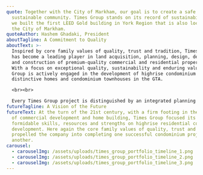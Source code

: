 ```yaml
---
quote: Together with the City of Markham, our goal is to create a safe and
  sustainable community. Times Group stands on its record of sustainability and
  we built the first LEED Gold building in York Region that is also located in
  the City of Markham.
quoteAuthor: Hashem Ghadaki, President
aboutTagline: A Commitment to Quality
aboutText: >-
  Inspired by core family values of quality, trust and tradition, Times Group
  has become a leading player in land acquisition, planning, design, development
  and construction of premium-quality commercial and residential properties.
  With a focus on exceptional quality, sustainability and enduring value, Times
  Group is actively engaged in the development of highrise condominium projects,
  distinctive homes and condominium townhouses in the GTA.

  <br><br>

  Every Times Group project is distinguished by an integrated planning process, a meticulous attention to detail and a commitment to enduring value. Winner of many prestigious industry awards, including the 2013 BILD Award for Green Builder of the Year – Highrise in recognition of its green building philosophy.
futureTagline: A Vision of the Future
futureText: At the turn of the 21st century, with a firm footing in the arenas
  of commercial development and home building, Times Group focused its
  formidable skills, resources and strengths on highrise residential condominium
  development. Here again the core family values of quality, trust and tradition
  propelled the company into completing one successful condominium project after
  another.
carousel:
  - carouselImg: /assets/uploads/times_group_portfolio_timeline_1.png
  - carouselImg: /assets/uploads/times_group_portfolio_timeline_2.png
  - carouselImg: /assets/uploads/times_group_portfolio_timeline_3.png
---
```

